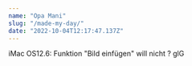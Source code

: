 ```yaml
---
name: "Opa Mani"
slug: "/made-my-day/"
date: "2022-10-04T12:17:47.137Z"
---
```

iMac OS12.6: Funktion &quot;Bild einfügen&quot; will nicht ?
glG
